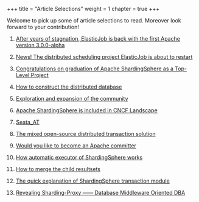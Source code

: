 +++
title = "Article Selections"
weight = 1
chapter = true
+++

Welcome to pick up some of article selections to read. Moreover look forward to your contribution!

1. [After years of stagnation, ElasticJob is back with the first Apache version 3.0.0-alpha](/en/material/alpha/)

2. [News! The distributed scheduling project ElasticJob is about to restart](/en/material/elasticjob/)

3. [Congratulations on graduation of Apache ShardingSphere as a Top-Level Project](/en/material/graduate/)

4. [How to construct the distributed database](/en/material/database/)

5. [Exploration and expansion of the community](/en/material/community/)

6. [Apache ShardingSphere is included in CNCF Landscape](/en/material/cncf/)

7. [Seata_AT](/en/material/seata/)

8. [The mixed open-source distributed transaction solution](/en/material/solution/)

9. [Would you like to become an Apache committer](/en/material/committer/)

10. [How automatic executor of ShardingSphere works](/en/material/engine/)

11. [How to merge the child resultsets](/en/material/result/)

12. [The quick explanation of ShardingSphere transaction module](/en/material/realization/)

13. [Revealing Sharding-Proxy —— Database Middleware Oriented DBA](/en/material/proxy/)
